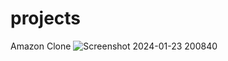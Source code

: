 # projects
Amazon Clone
![Screenshot 2024-01-23 200840](https://github.com/parthkhurana174/projects/assets/157202692/4dd7c461-d63b-4d38-9cac-9075a8ad925b)

